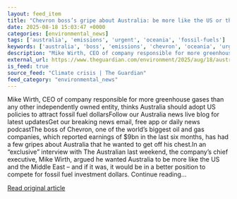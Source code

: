 ```yaml
---
layout: feed_item
title: "Chevron boss’s gripe about Australia: be more like the US or the Middle East | Temperature check"
date: 2025-08-18 15:03:47 +0000
categories: [environmental_news]
tags: ['australia', 'emissions', 'urgent', 'oceania', 'fossil-fuels']
keywords: ['australia', 'boss', 'emissions', 'chevron', 'oceania', 'urgent', 'gripe', 'fossil-fuels']
description: "Mike Wirth, CEO of company responsible for more greenhouse gases than any other independently owned entity, thinks Australia should adopt US policies to attr..."
external_url: https://www.theguardian.com/environment/2025/aug/18/australia-should-adopt-us-policies-to-attract-fossil-fuel-dollars-says-chief-of-carbon-major-chevron
is_feed: true
source_feed: "Climate crisis | The Guardian"
feed_category: "environmental_news"
---
```


Mike Wirth, CEO of company responsible for more greenhouse gases than any other independently owned entity, thinks Australia should adopt US policies to attract fossil fuel dollarsFollow our Australia news live blog for latest updatesGet our breaking news email, free app or daily news podcastThe boss of Chevron, one of the world’s biggest oil and gas companies, which reported earnings of $9bn in the last six months, has had a few gripes about Australia that he wanted to get off his chest.In an “exclusive” interview with The Australian last weekend, the company’s chief executive, Mike Wirth, argued he wanted Australia to be more like the US and the Middle East – and if it was, it would be in a better position to compete for fossil fuel investment dollars. Continue reading...

[Read original article](https://www.theguardian.com/environment/2025/aug/18/australia-should-adopt-us-policies-to-attract-fossil-fuel-dollars-says-chief-of-carbon-major-chevron)
